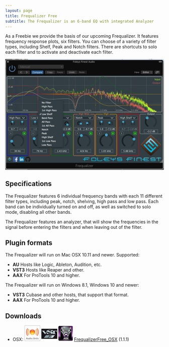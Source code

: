```yaml
---
layout: page
title: Frequalizer Free
subtitle: The Frequalizer is an 6-band EQ with integrated Analyzer
---
```


As a Freebie we provide the basis of our upcoming Frequalizer.
It features frequency response plots, six filters.
You can choose of a variety of filter types, including Shelf, Peak and Notch filters.
There are shortcuts to solo each filter and to activate and deactivate each filter.

![Frequalizer Screenshot](/img/plugins/FrequalizerFree.png)

## Specifications

The Frequalizer features 6 individual frequency bands with each 11 different filter types, including peak, notch, shelving, high pass and low pass.
Each band can be individually turned on and off, as well as switched to solo mode, disabling all other bands.

The Frequalizer features an analyzer, that will show the frequencies in the signal before entering the filters and when leaving out of the filter.

## Plugin formats

The Frequalizer will run on Mac OSX 10.11 and newer. Supported:
- **AU**        Hosts like Logic, Ableton, Audition, etc.
- **VST3**      Hosts like Reaper and other.
- **AAX**       For ProTools 10 and higher.


The Frequalizer will run on Windows 8.1, Windows 10 and newer:
- **VST3**      Cubase and other hosts, that support that format.
- **AAX**       For ProTools 10 and higher.

## Downloads

- OSX: ![Formats](/img/PluginFormatsOSX.png) [FrequalizerFree_OSX](https://s3.eu-west-2.amazonaws.com/foleysfinest/plugins/Frequalizer_Free/FrequalizerFree_OSX.pkg) (1.1.1)


